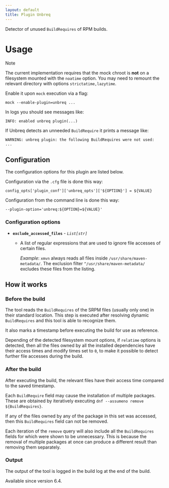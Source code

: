 ```yaml
---
layout: default
title: Plugin Unbreq
---
```


Detector of unused `BuildRequires` of RPM builds.

# Usage

> [!Note]
> The current implementation requires that the mock chroot is **not** on a filesystem mounted with the `noatime` option.
> You may need to remount the relevant directory with options `strictatime,lazytime`.

Enable it upon `mock` execution via a flag:
```
mock --enable-plugin=unbreq ...
```

In logs you should see messages like:
```
INFO: enabled unbreq plugin(...)
```

If Unbreq detects an unneeded `BuildRequire` it prints a message like:
```
WARNING: unbreq plugin: the following BuildRequires were not used:
...
```

## Configuration
The configuration options for this plugin are listed below.

Configuration via the `.cfg` file is done this way:
```
config_opts['plugin_conf']['unbreq_opts']['${OPTION}'] = ${VALUE}
```

Configuration from the command line is done this way:
```
--plugin-option='unbreq:${OPTION}=${VALUE}'
```

### Configuration options
* **`exclude_accessed_files`** - *`List[str]`*
  * A list of regular expressions that are used to ignore file accesses of certain files.

    *Example*: `xmvn` always reads all files inside `/usr/share/maven-metadata/`.
    The exclusion filter `^/usr/share/maven-metadata/` excludes these files from the listing.

## How it works

### Before the build
The tool reads the `BuildRequires` of the SRPM files (usually only one) in their standard location.
This step is executed after resolving dynamic `BuildRequires` and this tool is able to recognize them.

It also marks a timestamp before executing the build for use as reference.

Depending of the detected filesystem mount options, if `relatime` options is detected, then all the files owned by all the installed dependencies have their access times and modify times set to `0`, to make it possible to detect further file accesses during the build.

### After the build
After executing the build, the relevant files have their access time compared to the saved timestamp.

Each `BuildRequire` field may cause the installation of multiple packages.
These are obtained by iteratively executing `dnf --assumeno remove ${BuildRequires}`.

If any of the files owned by any of the package in this set was accessed, then this `BuildRequires` field can not be removed.

Each iteration of the `remove` query will also include all the `BuildRequires` fields for which were shown to be unnecessary.
This is because the removal of multiple packages at once can produce a different result than removing them separately.

### Output
The output of the tool is logged in the build log at the end of the build.

Available since version 6.4.
